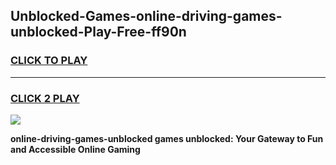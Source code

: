
## Unblocked-Games-online-driving-games-unblocked-Play-Free-ff90n
<h3>
<a href="https://premium76.site?title=online-driving-games-unblocked&ref=18A">CLICK TO PLAY</a></h3>
<hr>

<h3>
<a href="https://premium76.site?title=online-driving-games-unblocked&ref=18A">CLICK 2 PLAY</a>
  
</h3>

<a href="https://premium76.site?title=online-driving-games-unblocked&ref=18A"><img src="https://clearcache.store/games.png"></a>


**online-driving-games-unblocked games unblocked: Your Gateway to Fun and Accessible Online Gaming**
